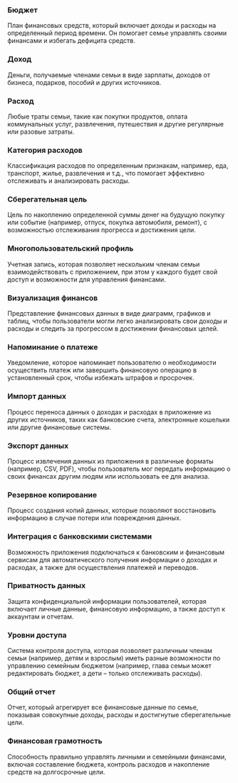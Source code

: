 ### Бюджет
План финансовых средств, который включает доходы и расходы на определенный период времени. Он помогает семье управлять своими финансами и избегать дефицита средств.

### Доход
Деньги, получаемые членами семьи в виде зарплаты, доходов от бизнеса, подарков, пособий и других источников.

### Расход
Любые траты семьи, такие как покупки продуктов, оплата коммунальных услуг, развлечения, путешествия и другие регулярные или разовые затраты.

### Категория расходов
Классификация расходов по определенным признакам, например, еда, транспорт, жилье, развлечения и т.д., что помогает эффективно отслеживать и анализировать расходы.

### Сберегательная цель
Цель по накоплению определенной суммы денег на будущую покупку или событие (например, отпуск, покупка автомобиля, ремонт), с возможностью отслеживания прогресса и достижения цели.

### Многопользовательский профиль
Учетная запись, которая позволяет нескольким членам семьи взаимодействовать с приложением, при этом у каждого будет свой доступ и возможности для управления финансами.

### Визуализация финансов
Представление финансовых данных в виде диаграмм, графиков и таблиц, чтобы пользователи могли легко анализировать свои доходы и расходы и следить за прогрессом в достижении финансовых целей.

### Напоминание о платеже
Уведомление, которое напоминает пользователю о необходимости осуществить платеж или завершить финансовую операцию в установленный срок, чтобы избежать штрафов и просрочек.

### Импорт данных
Процесс переноса данных о доходах и расходах в приложение из других источников, таких как банковские счета, электронные кошельки или другие финансовые системы.

### Экспорт данных
Процесс извлечения данных из приложения в различные форматы (например, CSV, PDF), чтобы пользователь мог передать информацию о своих финансах другим людям или использовать ее для анализа.

### Резервное копирование
Процесс создания копий данных, которые позволяют восстановить информацию в случае потери или повреждения данных.

### Интеграция с банковскими системами
Возможность приложения подключаться к банковским и финансовым сервисам для автоматического получения информации о доходах и расходах, а также для осуществления платежей и переводов.

### Приватность данных
Защита конфиденциальной информации пользователей, которая включает личные данные, финансовую информацию, а также доступ к аккаунтам и отчетам.

### Уровни доступа
Система контроля доступа, которая позволяет различным членам семьи (например, детям и взрослым) иметь разные возможности по управлению семейным бюджетом (например, глава семьи может редактировать бюджет, а дети – только отслеживать расходы).

### Общий отчет
Отчет, который агрегирует все финансовые данные по семье, показывая совокупные доходы, расходы и достигнутые сберегательные цели.

### Финансовая грамотность
Способность правильно управлять личными и семейными финансами, включая составление бюджета, контроль расходов и накопление средств на долгосрочные цели.
